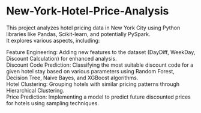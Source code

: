 # New-York-Hotel-Price-Analysis

This project analyzes hotel pricing data in New York City using Python libraries like Pandas, Scikit-learn, and potentially PySpark. \
It explores various aspects, including:

Feature Engineering: Adding new features to the dataset (DayDiff, WeekDay, Discount Calculation) for enhanced analysis.  \
Discount Code Prediction: Classifying the most suitable discount code for a given hotel stay based on various parameters using Random Forest, Decision Tree, Naive Bayes, and XGBoost algorithms. \
Hotel Clustering: Grouping hotels with similar pricing patterns through Hierarchical Clustering. \
Price Prediction: Implementing a model to predict future discounted prices for hotels using sampling techniques. 
